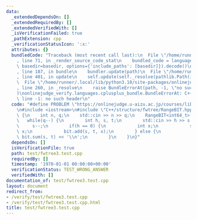 ```yaml
---
data:
  _extendedDependsOn: []
  _extendedRequiredBy: []
  _extendedVerifiedWith: []
  _isVerificationFailed: true
  _pathExtension: cpp
  _verificationStatusIcon: ':x:'
  attributes: {}
  bundledCode: "Traceback (most recent call last):\n  File \"/home/runner/.local/lib/python3.10/site-packages/onlinejudge_verify/documentation/build.py\"\
    , line 71, in _render_source_code_stat\n    bundled_code = language.bundle(stat.path,\
    \ basedir=basedir, options={'include_paths': [basedir]}).decode()\n  File \"/home/runner/.local/lib/python3.10/site-packages/onlinejudge_verify/languages/cplusplus.py\"\
    , line 187, in bundle\n    bundler.update(path)\n  File \"/home/runner/.local/lib/python3.10/site-packages/onlinejudge_verify/languages/cplusplus_bundle.py\"\
    , line 401, in update\n    self.update(self._resolve(pathlib.Path(included), included_from=path))\n\
    \  File \"/home/runner/.local/lib/python3.10/site-packages/onlinejudge_verify/languages/cplusplus_bundle.py\"\
    , line 260, in _resolve\n    raise BundleErrorAt(path, -1, \"no such header\"\
    )\nonlinejudge_verify.languages.cplusplus_bundle.BundleErrorAt: C++/structure/fwtree/RangeBIT.hpp:\
    \ line -1: no such header\n"
  code: "#define PROBLEM \"https://onlinejudge.u-aizu.ac.jp/courses/library/3/DSL/2/DSL_2_G\"\
    \n#include <iostream>\n#include \"C++/structure/fwtree/RangeBIT.hpp\"\nint main()\
    \ {\n    int n, q;\n    std::cin >> n >> q;\n    RangeBIT<int64_t> bit(n);\n \
    \   while(q--) {\n        int h, s, t;\n        std::cin >> h >> s >> t;\n   \
    \     s--;\n        if(h == 0) {\n            int x;\n            std::cin >>\
    \ x;\n            bit.add(s, t, x);\n        } else {\n            std::cout <<\
    \ bit.sum(s, t) << '\\n';\n        }\n    }\n}"
  dependsOn: []
  isVerificationFile: true
  path: test/fwtree3.test.cpp
  requiredBy: []
  timestamp: '1970-01-01 00:00:00+00:00'
  verificationStatus: TEST_WRONG_ANSWER
  verifiedWith: []
documentation_of: test/fwtree3.test.cpp
layout: document
redirect_from:
- /verify/test/fwtree3.test.cpp
- /verify/test/fwtree3.test.cpp.html
title: test/fwtree3.test.cpp
---
```

